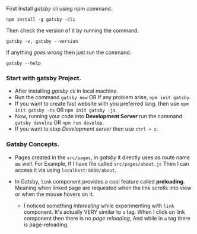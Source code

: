 First Install _gatsby_ cli using npm command.

```npm
npm install -g gatsby -cli
```

Then check the version of it by running the command.

```gatsby
gatsby -v, gatsby --version
```

If anything _goes wrong_ then just run the command.

```gatsby
gatsby --help
```

### Start with **gatsby** Project.

- After installing _gatsby cli_ in local machine.
- Run the command `gatsby new` OR If any problem arise, `npm init gatsby`.
- If you want to create fast website with you preferred lang. then use `npm init gatsby -ts` OR `npm init gatsby -js`
- Now, running your code into **Development Server** run the command `gatsby develop` OR `npm run develop`.
- If you want to stop _Development server_ then use `ctrl + c`.

### Gatsby Concepts.

- Pages created in the `src/pages`, in _gatsby_ it directly uses as route name as well. For Example, If I have file called `src/pages/about.js` Then I can access it via using `localhost:8000/about`.

- In Gatsby, `link` component provides a cool feature called **preloading**. Meaning when linked page are requested when the link scrolls into view or when the mouse hovers on it.
  - I noticed something _interesting_ while experimenting with `link` component. It's actually VERY similar to `a` tag. When I click on link component then there is no _page reloading_, And while in `a` tag there is page-reloading.
